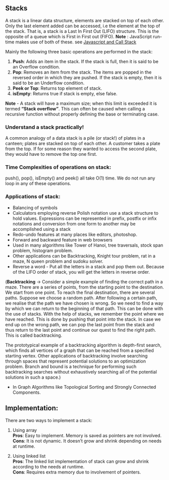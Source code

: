 ## Stacks

A stack is a linear data structure, elements are stacked on top of each other. Only the last element added can be accessed, i.e the element at the top of the stack. That is, a stack is a Last In First Out (LIFO) structure. This is the opposite of a queue which is First in First out (FIFO).
__Note__ : JavaScript run-time makes use of both of these. see [Javascript and Call Stack](./javascript_and_call_stack.md)

Mainly the following three basic operations are performed in the stack:

1. __Push__: Adds an item in the stack. If the stack is full, then it is said to be an Overflow condition.
2. __Pop__: Removes an item from the stack. The items are popped in the reversed order in which they are pushed. If the stack is empty, then it is said to be an Underflow condition.
3. __Peek or Top__: Returns top element of stack.
4. __isEmpty__: Returns true if stack is empty, else false.

__Note__ - A stack will have a maximum size; when this limit is exceeded it is termed __“Stack overflow”__. This can often be caused when calling a recursive function without properly defining the base or terminating case.

### Understand a stack practically!
A common analogy of a data stack is a pile (or stack!) of plates in a canteen; plates are stacked on top of each other. A customer takes a plate from the top. If for some reason they wanted to access the second plate, they would have to remove the top one first.

### Time Complexities of operations on stack:
push(), pop(), isEmpty() and peek() all take O(1) time. We do not run any loop in any of these operations.

### Applications of stack:

- Balancing of symbols
- Calculators employing reverse Polish notation use a stack structure to hold values. Expressions can be represented in prefix, postfix or infix notations and conversion from one form to another may be accomplished using a stack
- Redo-undo features at many places like editors, photoshop.
- Forward and backward feature in web browsers
- Used in many algorithms like Tower of Hanoi, tree traversals, stock span problem, histogram problem.
- Other applications can be Backtracking, Knight tour problem, rat in a maze, N queen problem and sudoku solver.
- Reverse a word - Put all the letters in a stack and pop them out. Because of the LIFO order of stack, you will get the letters in reverse order.

(__Backtracking__ -> Consider a simple example of finding the correct path in a maze. There are a series of points, from the starting point to the destination. We start from one point. To reach the final destination, there are several paths. Suppose we choose a random path. After following a certain path, we realise that the path we have chosen is wrong. So we need to find a way by which we can return to the beginning of that path. This can be done with the use of stacks. With the help of stacks, we remember the point where we have reached. This is done by pushing that point into the stack. In case we end up on the wrong path, we can pop the last point from the stack and thus return to the last point and continue our quest to find the right path. This is called backtracking.

The prototypical example of a backtracking algorithm is depth-first search, which finds all vertices of a graph that can be reached from a specified starting vertex. Other applications of backtracking involve searching through spaces that represent potential solutions to an optimization problem. Branch and bound is a technique for performing such backtracking searches without exhaustively searching all of the potential solutions in such a space.)

- In Graph Algorithms like Topological Sorting and Strongly Connected Components.

## Implementation:  
There are two ways to implement a stack:

1. Using array  
__Pros__: Easy to implement. Memory is saved as pointers are not involved.  
__Cons__: It is not dynamic. It doesn’t grow and shrink depending on needs at runtime.

2. Using linked list  
__Pros__: The linked list implementation of stack can grow and shrink according to the needs at runtime.  
__Cons__: Requires extra memory due to involvement of pointers.
